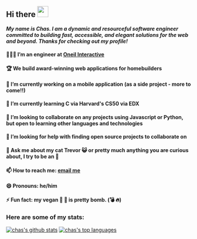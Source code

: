 ## Hi there <img src="https://raw.githubusercontent.com/MartinHeinz/MartinHeinz/master/wave.gif" width="30px">

***My name is Chas. I am a dynamic and resourceful software engineer committed to building fast, accessible, and elegant solutions for the web and beyond. Thanks for checking out my profile!***

<!-- **chas-e/chas-e** is a ✨ _special_ ✨ repository because its `README.md` (this file) appears on your GitHub profile. -->

#### 👨🏻‍💻  I’m an engineer at [Oneil Interactive](https://oneilinteractive.com/)
#### 🏆 We build award-winning web applications for homebuilders
#### 🔭  I’m currently working on a mobile application (as a side project - more to come!!)
#### 🌱  I’m currently learning C via Harvard's CS50 via EDX
#### 👯  I’m looking to collaborate on any projects using Javascript or Python, but open to learning other languages and technologies
#### 🤔  I’m looking for help with finding open source projects to collaborate on
#### 💬  Ask me about my cat Trevor 😺 or pretty much anything you are curious about, I try to be an 📖 
#### 📫  How to reach me: [email me](mailto:charles@chasengineering.dev)
#### 😄  Pronouns: he/him
#### ⚡  Fun fact: my vegan 🥕 🍰 is pretty bomb. (💣 🔥)

### Here are some of my stats:
[![chas's github stats](https://github-readme-stats.vercel.app/api?username=chas-e&show_icons=true&count_private=true&theme=synthwave)](https://github.com/chas-e/github-readme-stats)
[![chas's top languages](https://github-readme-stats.vercel.app/api/top-langs/?username=chas-e&langs_count=10&theme=synthwave)](https://github.com/chas-e/github-readme-stats)



